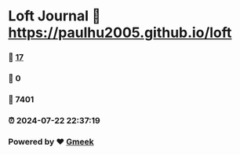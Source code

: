 # Loft Journal :link: https://paulhu2005.github.io/loft 
### :page_facing_up: [17](https://paulhu2005.github.io/loft/tag.html) 
### :speech_balloon: 0 
### :hibiscus: 7401 
### :alarm_clock: 2024-07-22 22:37:19 
### Powered by :heart: [Gmeek](https://github.com/Meekdai/Gmeek)
